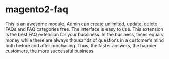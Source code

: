 # magento2-faq
This is an awesome module, Admin can create unlimited, update, delete FAQs and FAQ categories free. The interface is easy to use. This extension is the best FAQ extension for your bussiness. In the business, times equals money while there are always thousands of questions in a customer’s mind both before and after purchasing. Thus, the faster answers, the happier customers, the more successful business.

